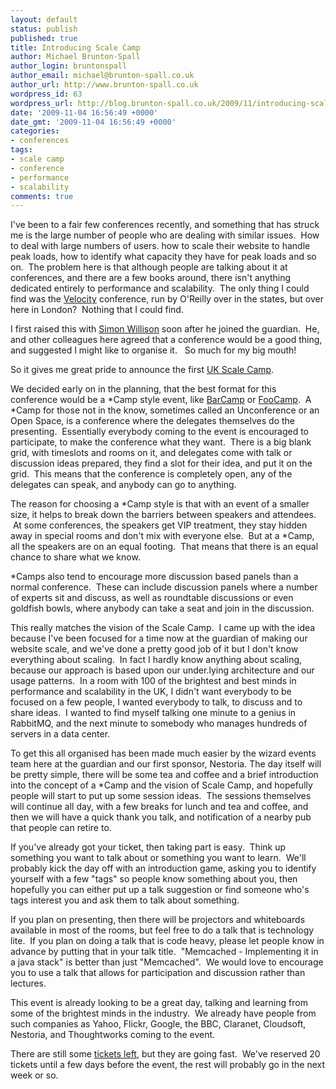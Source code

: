 ```yaml
---
layout: default
status: publish
published: true
title: Introducing Scale Camp
author: Michael Brunton-Spall
author_login: bruntonspall
author_email: michael@brunton-spall.co.uk
author_url: http://www.brunton-spall.co.uk
wordpress_id: 63
wordpress_url: http://blog.brunton-spall.co.uk/2009/11/introducing-scale-camp/
date: '2009-11-04 16:56:49 +0000'
date_gmt: '2009-11-04 16:56:49 +0000'
categories:
- conferences
tags:
- scale camp
- conference
- performance
- scalability
comments: true
---
```

I&#39;ve been to a fair few conferences recently, and something that has struck me is the large number of people who are dealing with similar issues. &nbsp;How to deal with large numbers of users. how to scale their website to handle peak loads, how to identify what capacity they have for peak loads and so on. &nbsp;The problem here is that although people are talking about it at conferences, and there are a few books around, there isn&#39;t anything dedicated entirely to performance and scalability. &nbsp;The only thing I could find was the <a href="http://en.oreilly.com/velocity2009">Velocity</a> conference, run by O&#39;Reilly over in the states, but over here in London? &nbsp;Nothing that I could find.

<!--more-->

I first raised this with <a href="http://www.simonwillison.net">Simon Willison</a> soon after he joined the guardian. &nbsp;He, and other colleagues here agreed that a conference would be a good thing, and suggested I might like to organise it.&nbsp; &nbsp;So much for my big mouth!

So it gives me great pride to announce the first <a href="http://www.scalecamp.org.uk">UK Scale Camp</a>. &nbsp;

We decided early on in the planning, that the best format for this conference would be a *Camp style event, like <a href="http://barcamp.org/">BarCamp</a> or <a href="http://wiki.oreillynet.com/foocamp08/index.cgi">FooCamp</a>. &nbsp;A *Camp for those not in the know, sometimes called an Unconference or an Open Space, is a conference where the delegates themselves do the presenting. &nbsp;Essentially everybody coming to the event is encouraged to participate, to make the conference what they want. &nbsp;There is a big blank grid, with timeslots and rooms on it, and delegates come with talk or discussion ideas prepared, they find a slot for their idea, and put it on the grid. &nbsp;This means that the conference is completely open, any of the delegates can speak, and anybody can go to anything.

The reason for choosing a *Camp style is that with an event of a smaller size, it helps to break down the barriers between speakers and attendees. &nbsp;At some conferences, the speakers get VIP treatment, they stay hidden away in special rooms and don&#39;t mix with everyone else. &nbsp;But at a *Camp, all the speakers are on an equal footing. &nbsp;That means that there is an equal chance to share what we know.

*Camps also tend to encourage more discussion based panels than a normal conference. &nbsp;These can include discussion panels where a number of experts sit and discuss, as well as roundtable discussions or even goldfish bowls, where anybody can take a seat and join in the discussion.

This really matches the vision of the Scale Camp. &nbsp;I came up with the idea because I&#39;ve been focused for a time now at the guardian of making our website scale, and we&#39;ve done a pretty good job of it but I don&#39;t know everything about scaling. &nbsp;In fact I hardly know anything about scaling, because our approach is based upon our under.lying architecture and our usage patterns. &nbsp;In a room with 100 of the brightest and best minds in performance and scalability in the UK, I didn&#39;t want everybody to be focused on a few people, I wanted everybody to talk, to discuss and to share ideas. &nbsp;I wanted to find myself talking one minute to a genius in RabbitMQ, and the next minute to somebody who manages hundreds of servers in a data center.

To get this all organised has been made much easier by the wizard events team here at the guardian and our first sponsor, Nestoria. The day itself will be pretty simple, there will be some tea and coffee and a brief introduction into the concept of a *Camp and the vision of Scale Camp, and hopefully people will start to put up some session ideas. &nbsp;The sessions themselves will continue all day, with a few breaks for lunch and tea and coffee, and then we will have a quick thank you talk, and notification of a nearby pub that people can retire to.

If you&#39;ve already got your ticket, then taking part is easy. &nbsp;Think up something you want to talk about or something you want to learn. &nbsp;We&#39;ll probably kick the day off with an introduction game, asking you to identify yourself with a few &quot;tags&quot; so people know something about you, then hopefully you can either put up a talk suggestion or find someone who&#39;s tags interest you and ask them to talk about something.

If you plan on presenting, then there will be projectors and whiteboards available in most of the rooms, but feel free to do a talk that is technology lite. &nbsp;If you plan on doing a talk that is code heavy, please let people know in advance by putting that in your talk title. &nbsp;&quot;Memcached - Implementing it in a java stack&quot; is better than just &quot;Memcached&quot;. &nbsp;We would love to encourage you to use a talk that allows for participation and discussion rather than lectures.

This event is already looking to be a great day, talking and learning from some of the brightest minds in the industry. &nbsp;We already have people from such companies as Yahoo, Flickr, Google, the BBC, Claranet, Cloudsoft, Nestoria, and Thoughtworks coming to the event.&nbsp;

There are still some <a href="http://www.scalecamp.org.uk/request-an-invitation">tickets left</a>, but they are going fast. &nbsp;We&#39;ve reserved 20 tickets until a few days before the event, the rest will probably go in the next week or so.

